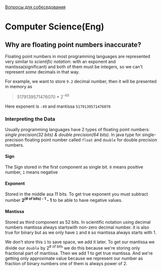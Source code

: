 [Вопросы для собеседования](README.md)

# Computer Science(Eng)

## Why are floating point numbers inaccurate?
Floating point numbers in most programming languages are represented very similar to _scientific notation_:
with an exponent and mantissa(significant) and both of them must be integers, so we can't represent _some_ decimals
in that way. 

For example, we want to store `9.2` decimal number, then it will be presented in memory as 
 > 5179139571476070 * 2<sup>-49</sup>
 
Here exponent is `-49` and mantissa `5179139571476070` 

### Interpreting the Data
Usually programming languages have 2 types of floating point numbers:
_single precision(32 bits) & double precision(64 bits)_. In java type for single-precision floating point
number called `float` and `double` for double precision numbers.

#### Sign
The Sign stored in the first component as single bit. `0` means positive number, `1` means negative

#### Exponent
Stored in the middle asa 11 bits. To get true exponent you must subtract number **2<sup>(# of bits) - 1</sup> - 1**
to be able to have negative values.
#### Mantissa
Stored as third component as 52 bits. In scientific notation using decimal numbers mantissa always startswith non-zero
decimal number. it is also true for binary but as we only have `1` and `0` so mantissa always starts with 1.

We don't store this `1` to save space, we add it later. 
To get our mantissa we divide our `double` by 2<sup># of bits</sup> we do this because we're storing only fractional part of 
mantissa.
Then we add 1 to get true mantissa. And we're getting only approximate value because we represent our number as fraction of binary numbers 
 one of them is always power of 2.